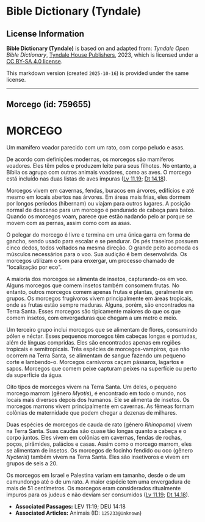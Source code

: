 # Bible Dictionary (Tyndale)

## License Information

**Bible Dictionary (Tyndale)** is based on and adapted from: _Tyndale Open Bible Dictionary_, [Tyndale House Publishers](https://tyndaleopenresources.com/), 2023, which is licensed under a [CC BY-SA 4.0 license](https://creativecommons.org/licenses/by-sa/4.0/legalcode.en).

This markdown version (created `2025-10-16`) is provided under the same license.



--------------------------------

## Morcego (id: 759655)

MORCEGO
=======

Um mamífero voador parecido com um rato, com corpo peludo e asas.

De acordo com definições modernas, os morcegos são mamíferos voadores. Eles têm pelos e produzem leite para seus filhotes. No entanto, a Bíblia os agrupa com outros animais voadores, como as aves. O morcego está incluído nas duas listas de aves impuras ([Lv 11\.19](https://ref.ly/Lev11:19); [Dt 14\.18](https://ref.ly/Deut14:18)).

Morcegos vivem em cavernas, fendas, buracos em árvores, edifícios e até mesmo em locais abertos nas árvores. Em áreas mais frias, eles dormem por longos períodos (hibernam) ou viajam para outros lugares. A posição normal de descanso para um morcego é pendurado de cabeça para baixo. Quando os morcegos voam, parece que estão nadando pelo ar porque se movem com as pernas, assim como com as asas.

O polegar do morcego é livre e termina em uma única garra em forma de gancho, sendo usado para escalar e se pendurar. Os pés traseiros possuem cinco dedos, todos voltados na mesma direção. O grande peito acomoda os músculos necessários para o voo. Sua audição é bem desenvolvida. Os morcegos utilizam o som para enxergar, um processo chamado de "localização por eco".

A maioria dos morcegos se alimenta de insetos, capturando\-os em voo. Alguns morcegos que comem insetos também consomem frutas. No entanto, outros morcegos comem apenas frutas e plantas, geralmente em grupos. Os morcegos frugívoros vivem principalmente em áreas tropicais, onde as frutas estão sempre maduras. Alguns, porém, são encontrados na Terra Santa. Esses morcegos são tipicamente maiores do que os que comem insetos, com envergaduras que chegam a um metro e meio.

Um terceiro grupo inclui morcegos que se alimentam de flores, consumindo pólen e néctar. Esses pequenos morcegos têm cabeças longas e pontudas, além de línguas compridas. Eles são encontrados apenas em regiões tropicais e semitropicais. Três espécies de morcegos\-vampiros, que não ocorrem na Terra Santa, se alimentam de sangue fazendo um pequeno corte e lambendo\-o. Morcegos carnívoros caçam pássaros, lagartos e sapos. Morcegos que comem peixe capturam peixes na superfície ou perto da superfície da água.

Oito tipos de morcegos vivem na Terra Santa. Um deles, o pequeno morcego marrom (gênero *Myotis*), é encontrado em todo o mundo, nos locais mais diversos depois dos humanos. Ele se alimenta de insetos. Os morcegos marrons vivem principalmente em cavernas. As fêmeas formam colônias de maternidade que podem chegar a dezenas de milhares.

Duas espécies de morcegos de cauda de rato (gênero *Rhinopoma*) vivem na Terra Santa. Suas caudas são quase tão longas quanto a cabeça e o corpo juntos. Eles vivem em colônias em cavernas, fendas de rochas, poços, pirâmides, palácios e casas. Assim como o morcego marrom, eles se alimentam de insetos. Os morcegos de focinho fendido ou oco (gênero *Nycteris*) também vivem na Terra Santa. Eles são insetívoros e vivem em grupos de seis a 20\.

Os morcegos em Israel e Palestina variam em tamanho, desde o de um camundongo até o de um rato. A maior espécie tem uma envergadura de mais de 51 centímetros. Os morcegos eram considerados ritualmente impuros para os judeus e não deviam ser consumidos ([Lv 11\.19](https://ref.ly/Lev11:19); [Dt 14\.18](https://ref.ly/Deut14:18)).

* **Associated Passages:** LEV 11:19; DEU 14:18
* **Associated Articles:** Animais (ID: `125233@Unknown`)


